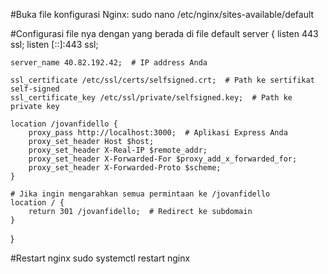 #Buka file konfigurasi Nginx: 
sudo nano /etc/nginx/sites-available/default

#Configurasi file nya dengan yang berada di file default
server {
    listen 443 ssl;
    listen [::]:443 ssl;

    server_name 40.82.192.42;  # IP address Anda

    ssl_certificate /etc/ssl/certs/selfsigned.crt;  # Path ke sertifikat self-signed
    ssl_certificate_key /etc/ssl/private/selfsigned.key;  # Path ke private key

    location /jovanfidello {
        proxy_pass http://localhost:3000;  # Aplikasi Express Anda
        proxy_set_header Host $host;
        proxy_set_header X-Real-IP $remote_addr;
        proxy_set_header X-Forwarded-For $proxy_add_x_forwarded_for;
        proxy_set_header X-Forwarded-Proto $scheme;
    }

    # Jika ingin mengarahkan semua permintaan ke /jovanfidello
    location / {
        return 301 /jovanfidello;  # Redirect ke subdomain
    }
}

#Restart nginx
sudo systemctl restart nginx
